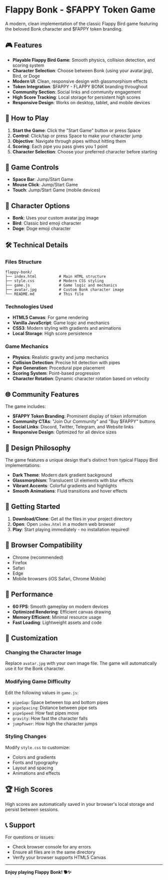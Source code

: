 # Flappy Bonk - $FAPPY Token Game

A modern, clean implementation of the classic Flappy Bird game featuring the beloved Bonk character and $FAPPY token branding.

## 🎮 Features

- **Playable Flappy Bird Game**: Smooth physics, collision detection, and scoring system
- **Character Selection**: Choose between Bonk (using your avatar.jpg), Bird, or Doge
- **Modern UI**: Clean, responsive design with glassmorphism effects
- **Token Integration**: $FAPPY - FLAPPY BONK branding throughout
- **Community Section**: Social links and community engagement
- **High Score Tracking**: Local storage for persistent high scores
- **Responsive Design**: Works on desktop, tablet, and mobile devices

## 🚀 How to Play

1. **Start the Game**: Click the "Start Game" button or press Space
2. **Control**: Click/tap or press Space to make your character jump
3. **Objective**: Navigate through pipes without hitting them
4. **Scoring**: Each pipe you pass gives you 1 point
5. **Character Selection**: Choose your preferred character before starting

## 🎯 Game Controls

- **Space Bar**: Jump/Start Game
- **Mouse Click**: Jump/Start Game
- **Touch**: Jump/Start Game (mobile devices)

## 🎨 Character Options

- **Bonk**: Uses your custom avatar.jpg image
- **Bird**: Classic bird emoji character
- **Doge**: Doge emoji character

## 🛠️ Technical Details

### Files Structure
```
flappy-bonk/
├── index.html          # Main HTML structure
├── style.css           # Modern CSS styling
├── game.js             # Game logic and mechanics
├── avatar.jpg          # Custom Bonk character image
└── README.md           # This file
```

### Technologies Used
- **HTML5 Canvas**: For game rendering
- **Vanilla JavaScript**: Game logic and mechanics
- **CSS3**: Modern styling with gradients and animations
- **Local Storage**: High score persistence

### Game Mechanics
- **Physics**: Realistic gravity and jump mechanics
- **Collision Detection**: Precise hit detection with pipes
- **Pipe Generation**: Procedural pipe placement
- **Scoring System**: Point-based progression
- **Character Rotation**: Dynamic character rotation based on velocity

## 🌐 Community Features

The game includes:
- **$FAPPY Token Branding**: Prominent display of token information
- **Community CTAs**: "Join Our Community" and "Buy $FAPPY" buttons
- **Social Links**: Discord, Twitter, Telegram, and Website links
- **Responsive Design**: Optimized for all device sizes

## 🎨 Design Philosophy

The game features a unique design that's distinct from typical Flappy Bird implementations:
- **Dark Theme**: Modern dark gradient background
- **Glassmorphism**: Translucent UI elements with blur effects
- **Vibrant Accents**: Colorful gradients and highlights
- **Smooth Animations**: Fluid transitions and hover effects

## 🚀 Getting Started

1. **Download/Clone**: Get all the files in your project directory
2. **Open**: Open `index.html` in a modern web browser
3. **Play**: Start playing immediately - no installation required!

## 📱 Browser Compatibility

- Chrome (recommended)
- Firefox
- Safari
- Edge
- Mobile browsers (iOS Safari, Chrome Mobile)

## 🎯 Performance

- **60 FPS**: Smooth gameplay on modern devices
- **Optimized Rendering**: Efficient canvas drawing
- **Memory Efficient**: Minimal resource usage
- **Fast Loading**: Lightweight assets and code

## 🔧 Customization

### Changing the Character Image
Replace `avatar.jpg` with your own image file. The game will automatically use it for the Bonk character.

### Modifying Game Difficulty
Edit the following values in `game.js`:
- `pipeGap`: Space between top and bottom pipes
- `pipeSpacing`: Distance between pipe sets
- `pipeSpeed`: How fast pipes move
- `gravity`: How fast the character falls
- `jumpPower`: How high the character jumps

### Styling Changes
Modify `style.css` to customize:
- Colors and gradients
- Fonts and typography
- Layout and spacing
- Animations and effects

## 🏆 High Scores

High scores are automatically saved in your browser's local storage and persist between sessions.

## 📞 Support

For questions or issues:
- Check browser console for any errors
- Ensure all files are in the same directory
- Verify your browser supports HTML5 Canvas

---

**Enjoy playing Flappy Bonk! 🐕✨** 